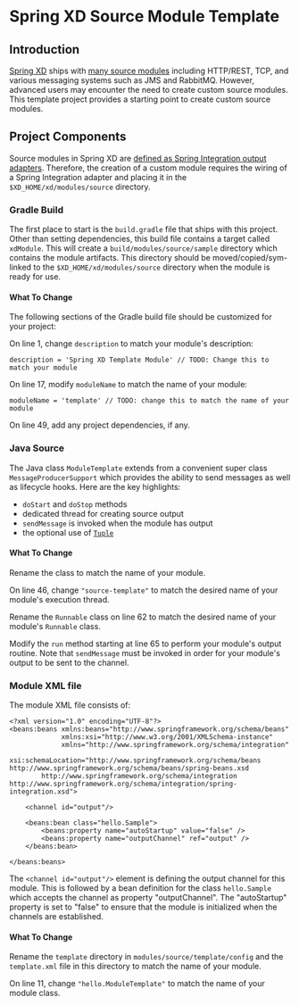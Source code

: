 # Spring XD Source Module Template

## Introduction
[Spring XD](http://projects.spring.io/spring-xd/) ships with 
[many source modules](http://docs.spring.io/spring-xd/docs/1.0.0.RELEASE/reference/html/#sources)
including HTTP/REST, TCP, and various messaging systems such as JMS and RabbitMQ.
However, advanced users may encounter the need to create custom source
modules. This template project provides a starting point to create
custom source modules.

## Project Components
Source modules in Spring XD are [defined as Spring Integration output adapters](http://docs.spring.io/spring-xd/docs/1.0.0.RELEASE/reference/html/#streams). 
Therefore, the creation of a custom
module requires the wiring of a Spring Integration adapter and placing it in the
`$XD_HOME/xd/modules/source` directory.

### Gradle Build
The first place to start is the `build.gradle` file that ships with this project.
Other than setting dependencies, this build file contains a target called `xdModule`.
This will create a `build/modules/source/sample` directory which contains
the module artifacts. This directory should be moved/copied/sym-linked to
the `$XD_HOME/xd/modules/source` directory when the module is ready for use.

#### What To Change
The following sections of the Gradle build file should be customized for your
project:

On line 1, change `description` to match your module's description:

```
description = 'Spring XD Template Module' // TODO: Change this to match your module
```

On line 17, modify `moduleName` to match the name of your module:
 
```
moduleName = 'template' // TODO: change this to match the name of your module
```

On line 49, add any project dependencies, if any.

### Java Source

The Java class `ModuleTemplate` extends from a convenient super class `MessageProducerSupport`
which provides the ability to send messages as well as lifecycle hooks. Here are
the key highlights:

* `doStart` and `doStop` methods
* dedicated thread for creating source output
* `sendMessage` is invoked when the module has output
* the optional use of [`Tuple`](http://docs.spring.io/spring-xd/docs/1.0.0.RELEASE/reference/html/#tuples)

#### What To Change

Rename the class to match the name of your module.

On line 46, change `"source-template"` to match the desired name of your module's
execution thread.

Rename the `Runnable` class on line 62 to match the desired name of your module's
`Runnable` class.

Modify the `run` method starting at line 65 to perform your module's output routine.
Note that `sendMessage` must be invoked in order for your module's output to 
be sent to the channel.

### Module XML file
The module XML file consists of:

```
<?xml version="1.0" encoding="UTF-8"?>
<beans:beans xmlns:beans="http://www.springframework.org/schema/beans"
			 xmlns:xsi="http://www.w3.org/2001/XMLSchema-instance"
			 xmlns="http://www.springframework.org/schema/integration"
			 xsi:schemaLocation="http://www.springframework.org/schema/beans http://www.springframework.org/schema/beans/spring-beans.xsd
		http://www.springframework.org/schema/integration http://www.springframework.org/schema/integration/spring-integration.xsd">

	<channel id="output"/>

	<beans:bean class="hello.Sample">
		<beans:property name="autoStartup" value="false" />
		<beans:property name="outputChannel" ref="output" />
	</beans:bean>

</beans:beans>
```

The `<channel id="output"/>` element is defining the output channel
for this module. This is followed by a bean definition for the class 
`hello.Sample` which accepts the channel as property "outputChannel". 
The "autoStartup" property is set to "false" to ensure that the module 
is initialized when the channels are established.

#### What To Change

Rename the `template` directory in `modules/source/template/config` and
the `template.xml` file in this directory to match the name of your module.

On line 11, change `"hello.ModuleTemplate"` to match the name of your
module class.


